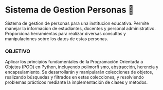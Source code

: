 # Sistema de Gestion Personas 🐍 
Sistema de gestion de personas para una institucion educativa. 
Permite manejar la informacion de estudiantes, docentes y personal administrativo.
Proporciona herramientas para realizar diversas consultas y manipulaciones sobre los 
datos de estas personas.
### OBJETIVO
Aplicar los principios fundamentales de la Programación Orientada a Objetos (POO) en Python,
incluyendo polimorfi smo, abstracción, herencia y encapsulamiento. 
Se desarrollarán y manipularán colecciones de objetos, realizando búsquedas y 
filtrados en estas colecciones, y resolviendo problemas prácticos mediante la 
implementación de clases y métodos.
